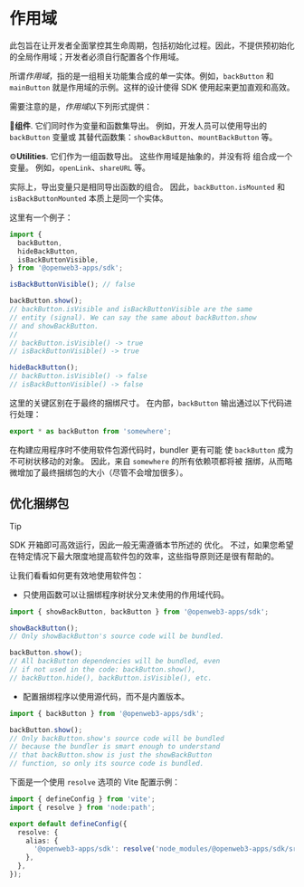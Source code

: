 # 作用域

此包旨在让开发者全面掌控其生命周期，包括初始化过程。因此，不提供预初始化的全局作用域；开发者必须自行配置各个作用域。

所谓*作用域*，指的是一组相关功能集合成的单一实体。例如，`backButton` 和 `mainButton` 就是作用域的示例。这样的设计使得 SDK 使用起来更加直观和高效。

需要注意的是，*作用域*以下列形式提供：

💠**组件**. 它们同时作为变量和函数集导出。
例如，开发人员可以使用导出的 `backButton` 变量或
其替代函数集：`showBackButton`、`mountBackButton` 等。

⚙️**Utilities**. 它们作为一组函数导出。 这些作用域是抽象的，并没有将
组合成一个变量。 例如，`openLink`、`shareURL` 等。

实际上，导出变量只是相同导出函数的组合。
因此，`backButton.isMounted` 和 `isBackButtonMounted` 本质上是同一个实体。

这里有一个例子：

```ts
import {
  backButton,
  hideBackButton,
  isBackButtonVisible,
} from '@openweb3-apps/sdk';

isBackButtonVisible(); // false

backButton.show();
// backButton.isVisible and isBackButtonVisible are the same 
// entity (signal). We can say the same about backButton.show 
// and showBackButton.
//
// backButton.isVisible() -> true
// isBackButtonVisible() -> true

hideBackButton();
// backButton.isVisible() -> false
// isBackButtonVisible() -> false
```

这里的关键区别在于最终的捆绑尺寸。 在内部，`backButton` 输出通过以下代码进行处理：

```ts
export * as backButton from 'somewhere';
```

在构建应用程序时不使用软件包源代码时，bundler 更有可能
使 `backButton` 成为不可树状移动的对象。 因此，来自 `somewhere` 的所有依赖项都将被
捆绑，从而略微增加了最终捆绑包的大小（尽管不会增加很多）。

## 优化捆绑包

> [!TIP]
> SDK 开箱即可高效运行，因此一般无需遵循本节所述的
> 优化。 不过，如果您希望
> 在特定情况下最大限度地提高软件包的效率，这些指导原则还是很有帮助的。

让我们看看如何更有效地使用软件包：

- 只使用函数可以让捆绑程序树状分叉未使用的作用域代码。

```ts
import { showBackButton, backButton } from '@openweb3-apps/sdk';

showBackButton();
// Only showBackButton's source code will be bundled.

backButton.show();
// All backButton dependencies will be bundled, even 
// if not used in the code: backButton.show(), 
// backButton.hide(), backButton.isVisible(), etc.
```

- 配置捆绑程序以使用源代码，而不是内置版本。

```ts
import { backButton } from '@openweb3-apps/sdk';

backButton.show();
// Only backButton.show's source code will be bundled 
// because the bundler is smart enough to understand 
// that backButton.show is just the showBackButton 
// function, so only its source code is bundled.
```

下面是一个使用 `resolve` 选项的 Vite 配置示例：

```ts
import { defineConfig } from 'vite';
import { resolve } from 'node:path';

export default defineConfig({
  resolve: {
    alias: {
      '@openweb3-apps/sdk': resolve('node_modules/@openweb3-apps/sdk/src'),
    },
  },
});
```
